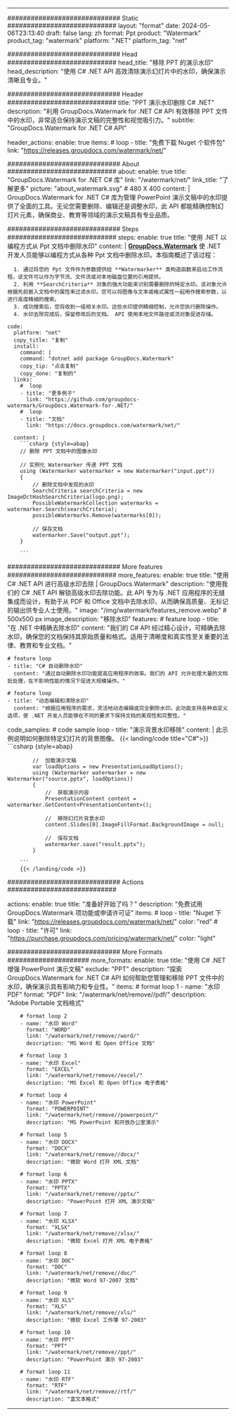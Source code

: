 
---
############################# Static ############################
layout: "format"
date:  2024-05-06T23:13:40
draft: false
lang: zh
format: Ppt
product: "Watermark"
product_tag: "watermark"
platform: ".NET"
platform_tag: "net"

############################# Head ############################
head_title: "移除 PPT 的演示水印"
head_description: "使用 C# .NET API 高效清除演示幻灯片中的水印，确保演示清晰且专业。"

############################# Header ############################
title: "PPT 演示水印删除 C# .NET" 
description: "利用 GroupDocs.Watermark for .NET C# API 有效移除 PPT 文件中的水印，非常适合保持演示文稿的完整性和视觉吸引力。"
subtitle: "GroupDocs.Watermark for .NET C# API" 

header_actions:
  enable: true
  items:
    #  loop
    - title: "免费下载 Nuget 个软件包"
      link: "https://releases.groupdocs.com/watermark/net/"
      
############################# About ############################
about:
    enable: true
    title: "GroupDocs.Watermark for .NET C# 库"
    link: "/watermark/net/"
    link_title: "了解更多"
    picture: "about_watermark.svg" # 480 X 400
    content: |
       GroupDocs.Watermark for .NET C# 库为管理 PowerPoint 演示文稿中的水印提供了全面的工具。无论您需要删除、编辑还是调整水印，此 API 都能精确控制幻灯片元素，确保商业、教育等领域的演示文稿具有专业品质。

############################# Steps ############################
steps:
    enable: true
    title: "使用 .NET 以编程方式从 Ppt 文档中删除水印"
    content: |
      **[GroupDocs.Watermark](https://products.groupdocs.com/watermark/net/)** 使 .NET 开发人员能够以编程方式从各种 Ppt 文档中删除水印。本指南概述了该过程：
      
      1. 通过将您的 Ppt 文件作为参数提供给 **Watermarker** 类构造函数来启动工作流程。该文件可以作为字节流、文件流或对本地磁盘位置的引用提供。
      2. 利用 **SearchCriteria** 对象的强大功能来识别需要删除的特定水印。该对象允许根据先前嵌入文档中的属性来过滤水印。您可以将图像与文本或格式属性一起用作搜索参数，以进行高度精细的搜索。
      3. 成功搜索后，您将收到一组相关水印。这些水印提供精细控制，允许您执行删除操作。
      4. 水印去除完成后，保留修改后的文档。 API 使用本地文件路径或流对象促进存储。
   
    code:
      platform: "net"
      copy_title: "复制"
      install:
        command: |
        command: "dotnet add package GroupDocs.Watermark"
        copy_tip: "点击复制"
        copy_done: "复制的"
      links:
        #  loop
        - title: "更多例子"
          link: "https://github.com/groupdocs-watermark/GroupDocs.Watermark-for-.NET/"
        #  loop
        - title: "文档"
          link: "https://docs.groupdocs.com/watermark/net/"
          
      content: |
        ```csharp {style=abap}
        // 删除 PPT 文档中的图像水印

        // 实例化 Watermarker 传递 PPT 文档
        using (Watermarker watermarker = new Watermarker("input.ppt"))
        {
            // 删除文档中发现的水印
            SearchCriteria searchCriteria = new ImageDctHashSearchCriteria(logo.png);
            PossibleWatermarkCollection watermarks = watermarker.Search(searchCriteria);
            possibleWatermarks.Remove(watermarks[0]);

            // 保存文档
            watermarker.Save("output.ppt");
        }
        
        ```  

############################# More features ############################
more_features:
  enable: true
  title: "使用 C# .NET API 进行高级水印去除 | GroupDocs.Watermark"
  description: "使用我们的 C# .NET API 解锁高级水印去除功能。此 API 专为与 .NET 应用程序的无缝集成而设计，有助于从 PDF 和 Office 文档中去除水印，从而确保高质量、无标记的输出供专业人士使用。"
  image: "/img/watermark/features_remove.webp" # 500x500 px
  image_description: "移除水印"
  features:
    # feature loop
    - title: "在 .NET 中精确去除水印"
      content: "我们的 C# API 经过精心设计，可精确去除水印，确保您的文档保持其原始质量和格式。适用于清晰度和真实性至关重要的法律、教育和专业文档。"

    # feature loop
    - title: "C# 自动删除水印"
      content: "通过自动删除水印功能提高应用程序的效率。我们的 API 允许处理大量的文档批处理，在不影响性能的情况下促进大规模操作。"

    # feature loop
    - title: "动态编辑和清除水印"
      content: "根据应用程序的需求，灵活地动态编辑或完全删除水印。此功能支持各种自定义选项，使 .NET 开发人员能够在不同的要求下保持文档的美观性和完整性。"
      
  code_samples:
    # code sample loop
    - title: "演示背景水印移除"
      content: |
        此示例说明如何删除特定幻灯片的背景图像。
        {{< landing/code title="C#">}}
        ```csharp {style=abap}
        
            //  加载演示文稿
            var loadOptions = new PresentationLoadOptions();
            using (Watermarker watermarker = new Watermarker("source.pptx", loadOptions))
            {
                //  获取演示内容
                PresentationContent content = watermarker.GetContent<PresentationContent>();

                //  移除幻灯片背景水印
                content.Slides[0].ImageFillFormat.BackgroundImage = null;

                //  保存文档
                watermarker.save("result.pptx");
            }

        ```
        {{< /landing/code >}}


############################# Actions ############################

actions:
  enable: true
  title: "准备好开始了吗？"
  description: "免费试用 GroupDocs.Watermark 项功能或申请许可证"
  items:
    #  loop
    - title: "Nuget 下载"
      link: "https://releases.groupdocs.com/watermark/net/"
      color: "red"
        #  loop
    - title: "许可"
      link: "https://purchase.groupdocs.com/pricing/watermark/net/"
      color: "light"


############################# More Formats #####################
more_formats:
    enable: true
    title: "使用 C# .NET 增强 PowerPoint 演示文稿"
    exclude: "PPT"
    description: "探索 GroupDocs.Watermark for .NET C# API 如何帮助您管理和移除 PPT 文件中的水印，确保演示具有影响力和专业性。"
    items: 
        # format loop 1
        - name: "水印 PDF"
          format: "PDF"
          link: "/watermark/net/remove//pdf/"
          description: "Adobe Portable 文档格式"

        # format loop 2
        - name: "水印 Word"
          format: "WORD"
          link: "/watermark/net/remove//word/"
          description: "MS Word 和 Open Office 文档"
          
        # format loop 3
        - name: "水印 Excel"
          format: "EXCEL"
          link: "/watermark/net/remove//excel/"
          description: "MS Excel 和 Open Office 电子表格"

        # format loop 4
        - name: "水印 PowerPoint"
          format: "POWERPOINT"
          link: "/watermark/net/remove//powerpoint/"
          description: "MS PowerPoint 和开放办公室演示"

        # format loop 5
        - name: "水印 DOCX"
          format: "DOCX"
          link: "/watermark/net/remove//docx/"
          description: "微软 Word 打开 XML 文档"
          
        # format loop 6
        - name: "水印 PPTX"
          format: "PPTX"
          link: "/watermark/net/remove//pptx/"
          description: "PowerPoint 打开 XML 演示文稿"
          
        # format loop 7
        - name: "水印 XLSX"
          format: "XLSX"
          link: "/watermark/net/remove//xlsx/"
          description: "微软 Excel 打开 XML 电子表格"

        # format loop 8
        - name: "水印 DOC"
          format: "DOC"
          link: "/watermark/net/remove//doc/"
          description: "微软 Word 97-2007 文档"

        # format loop 9
        - name: "水印 XLS"
          format: "XLS"
          link: "/watermark/net/remove//xls/"
          description: "微软 Excel 工作簿 97-2003"

        # format loop 10
        - name: "水印 PPT"
          format: "PPT"
          link: "/watermark/net/remove//ppt/"
          description: "PowerPoint 演示 97-2003"

        # format loop 11
        - name: "水印 RTF"
          format: "RTF"
          link: "/watermark/net/remove//rtf/"
          description: "富文本格式"

---